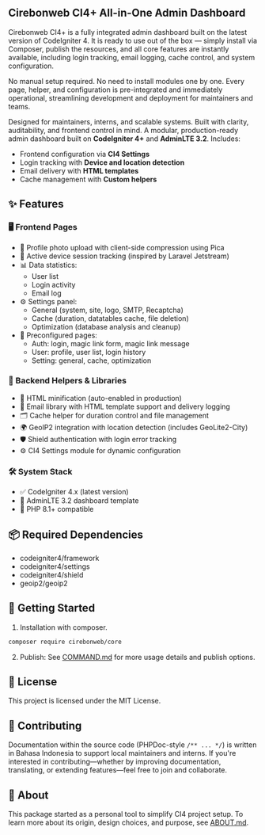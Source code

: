 ## Cirebonweb CI4+ All-in-One Admin Dashboard

Cirebonweb CI4+ is a fully integrated admin dashboard built on the latest version of CodeIgniter 4. It is ready to use out of the box — simply install via Composer, publish the resources, and all core features are instantly available, including login tracking, email logging, cache control, and system configuration.

No manual setup required. No need to install modules one by one. Every page, helper, and configuration is pre-integrated and immediately operational, streamlining development and deployment for maintainers and teams.

Designed for maintainers, interns, and scalable systems. Built with clarity, auditability, and frontend control in mind.
A modular, production-ready admin dashboard built on **CodeIgniter 4+** and **AdminLTE 3.2**. Includes:

- Frontend configuration via **CI4 Settings**
- Login tracking with **Device and location detection**
- Email delivery with **HTML templates**
- Cache management with **Custom helpers**

## ✨ Features

### 🖥️ Frontend Pages
- 📸 Profile photo upload with client-side compression using Pica
- 🔐 Active device session tracking (inspired by Laravel Jetstream)
- 📊 Data statistics:
  - User list
  - Login activity
  - Email log
- ⚙️ Settings panel:
  - General (system, site, logo, SMTP, Recaptcha)
  - Cache (duration, datatables cache, file deletion)
  - Optimization (database analysis and cleanup)
- 📄 Preconfigured pages:
  - Auth: login, magic link form, magic link message
  - User: profile, user list, login history
  - Setting: general, cache, optimization

### 🧩 Backend Helpers & Libraries
- 🧪 HTML minification (auto-enabled in production)
- 📧 Email library with HTML template support and delivery logging
- 🗂️ Cache helper for duration control and file management
- 🌍 GeoIP2 integration with location detection (includes GeoLite2-City)
- 🛡️ Shield authentication with login error tracking
- ⚙️ CI4 Settings module for dynamic configuration

### 🛠️ System Stack
- ✅ CodeIgniter 4.x (latest version)
- 🎨 AdminLTE 3.2 dashboard template
- 🐘 PHP 8.1+ compatible

## 📦 Required Dependencies

- codeigniter4/framework
- codeigniter4/settings
- codeigniter4/shield
- geoip2/geoip2

## 🚀 Getting Started

1. Installation with composer.
```bash
composer require cirebonweb/core
```

2. Publish:
See [COMMAND.md](COMMAND.md) for more usage details and publish options.

## 📄 License
This project is licensed under the MIT License.

## 🤝 Contributing
Documentation within the source code (PHPDoc-style `/** ... */`) is written in Bahasa Indonesia to support local maintainers and interns. If you're interested in contributing—whether by improving documentation, translating, or extending features—feel free to join and collaborate.

## 📘 About

This package started as a personal tool to simplify CI4 project setup. To learn more about its origin, design choices, and purpose, see [ABOUT.md](ABOUT.md).
